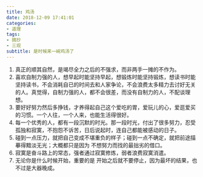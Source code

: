 ```yaml
---
title: 鸡汤
date: 2018-12-09 17:41:01
categories: 
- 道理
tags:
- 摘抄
- 三观
subtitle: 是时候来一碗鸡汤了
---
```


<ol>
    <li>真正的顺其自然，是竭尽全力之后的不强求，而非两手一摊的不作为。</li>
    <li>喜欢自制力强的人，想早起时能坚持早起，想锻炼时能坚持锻炼，想读书时能坚持读书，不会消耗自已的时间去和人家争论，不会浪费太多精力去讨好无关的人。真觉得，自制力强的人，都不会很差，而没有自制力的人，不配谈理想。</li>
    <li>要好好努力然后多挣钱，才养得起自己这个爱吃的胃，爱玩儿的心，爱逛爱买的习惯。一个人往，一个人来，也能生活得很好。</li>
    <li>每一个优秀的人，都有一段沉默的时光。那一段时光，付出了很多努力，忍受孤独和寂寞，不抱怨不诉苦，日后说起时，连自己都能被感动的日子。</li>
    <li>碰到一点压力，就把自己变成不堪重负的样子；碰到一点不确定，就把前途描摹得黯淡无光；大概都只是因为 不想努力而找的最拙劣的借口。</li>
    <li>寂寞是奋斗路上的常态，强者通过寂寞修炼，弱者浪费寂寞消遣。</li>
    <li>无论你是什么时候开始，重要的是 开始之后就不要停止，因为最坏的结果，也不过是大器晚成。</li>
</ol>
